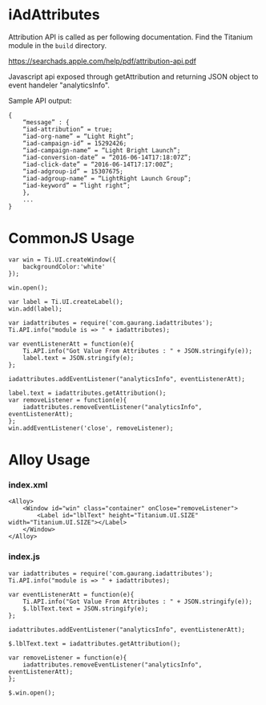# iAdAttributes

Attribution API is called as per following documentation. Find the Titanium module in the `build` directory.

https://searchads.apple.com/help/pdf/attribution-api.pdf

Javascript api exposed through getAttribution and returning JSON object to event handeler "analyticsInfo".

Sample API output:

```
{
	“message” : {
	“iad-attribution” = true;
	“iad-org-name” = “Light Right”;
	“iad-campaign-id” = 15292426;
	“iad-campaign-name” = “Light Bright Launch”;
	“iad-conversion-date” = “2016-06-14T17:18:07Z”;
	“iad-click-date” = “2016-06-14T17:17:00Z”;
	“iad-adgroup-id” = 15307675;
	“iad-adgroup-name” = “LightRight Launch Group”;
	“iad-keyword” = “light right”;
	},
	...
}
```

# CommonJS Usage

```
var win = Ti.UI.createWindow({
	backgroundColor:'white'
});

win.open();

var label = Ti.UI.createLabel();
win.add(label);

var iadattributes = require('com.gaurang.iadattributes');
Ti.API.info("module is => " + iadattributes);

var eventListenerAtt = function(e){
	Ti.API.info("Got Value From Attributes : " + JSON.stringify(e));
	label.text = JSON.stringify(e);
};

iadattributes.addEventListener("analyticsInfo", eventListenerAtt);

label.text = iadattributes.getAttribution();
var removeListener = function(e){
	iadattributes.removeEventListener("analyticsInfo", eventListenerAtt);
};
win.addEventListener('close', removeListener);
```

# Alloy Usage

### index.xml

```
<Alloy>
	<Window id="win" class="container" onClose="removeListener">
		<Label id="lblText" height="Titanium.UI.SIZE" width="Titanium.UI.SIZE"></Label>
	</Window>
</Alloy>
```
### index.js

```
var iadattributes = require('com.gaurang.iadattributes');
Ti.API.info("module is => " + iadattributes);

var eventListenerAtt = function(e){
	Ti.API.info("Got Value From Attributes : " + JSON.stringify(e));
	$.lblText.text = JSON.stringify(e);
};

iadattributes.addEventListener("analyticsInfo", eventListenerAtt);

$.lblText.text = iadattributes.getAttribution();

var removeListener = function(e){
	iadattributes.removeEventListener("analyticsInfo", eventListenerAtt);
};

$.win.open();
```

